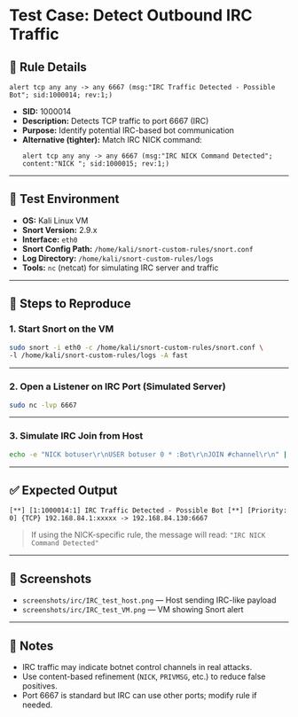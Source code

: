 # Test Case: Detect Outbound IRC Traffic

## 🔧 Rule Details

```snort
alert tcp any any -> any 6667 (msg:"IRC Traffic Detected - Possible Bot"; sid:1000014; rev:1;)
```

- **SID:** 1000014  
- **Description:** Detects TCP traffic to port 6667 (IRC)  
- **Purpose:** Identify potential IRC-based bot communication  
- **Alternative (tighter):** Match IRC NICK command:
  ```snort
  alert tcp any any -> any 6667 (msg:"IRC NICK Command Detected"; content:"NICK "; sid:1000015; rev:1;)
  ```

---

## 🧪 Test Environment

- **OS:** Kali Linux VM  
- **Snort Version:** 2.9.x  
- **Interface:** `eth0`  
- **Snort Config Path:** `/home/kali/snort-custom-rules/snort.conf`  
- **Log Directory:** `/home/kali/snort-custom-rules/logs`  
- **Tools:** `nc` (netcat) for simulating IRC server and traffic

---

## 🧭 Steps to Reproduce

### 1. Start Snort on the VM

```bash
sudo snort -i eth0 -c /home/kali/snort-custom-rules/snort.conf \
-l /home/kali/snort-custom-rules/logs -A fast
```

---

### 2. Open a Listener on IRC Port (Simulated Server)

```bash
sudo nc -lvp 6667
```

---

### 3. Simulate IRC Join from Host

```bash
echo -e "NICK botuser\r\nUSER botuser 0 * :Bot\r\nJOIN #channel\r\n" | nc <VM_IP> 6667
```

---

## ✅ Expected Output

```
[**] [1:1000014:1] IRC Traffic Detected - Possible Bot [**] [Priority: 0] {TCP} 192.168.84.1:xxxxx -> 192.168.84.130:6667
```

> If using the NICK-specific rule, the message will read:
> `"IRC NICK Command Detected"`

---

## 📸 Screenshots

- `screenshots/irc/IRC_test_host.png` — Host sending IRC-like payload  
- `screenshots/irc/IRC_test_VM.png` — VM showing Snort alert

---

## 📝 Notes

- IRC traffic may indicate botnet control channels in real attacks.  
- Use content-based refinement (`NICK`, `PRIVMSG`, etc.) to reduce false positives.  
- Port 6667 is standard but IRC can use other ports; modify rule if needed.
